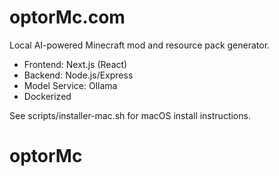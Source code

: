 # optorMc.com

Local AI-powered Minecraft mod and resource pack generator.

- Frontend: Next.js (React)
- Backend: Node.js/Express
- Model Service: Ollama
- Dockerized

See scripts/installer-mac.sh for macOS install instructions.
# optorMc
